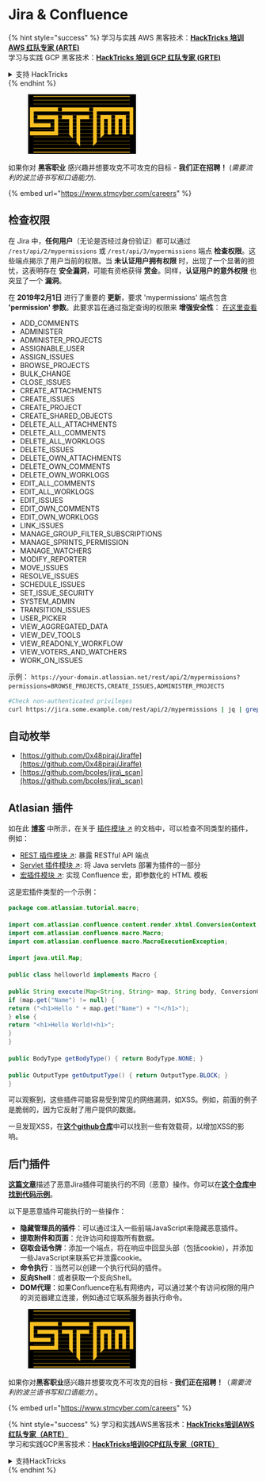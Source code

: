 # Jira & Confluence

{% hint style="success" %}
学习与实践 AWS 黑客技术：<img src="../../.gitbook/assets/arte.png" alt="" data-size="line">[**HackTricks 培训 AWS 红队专家 (ARTE)**](https://training.hacktricks.xyz/courses/arte)<img src="../../.gitbook/assets/arte.png" alt="" data-size="line">\
学习与实践 GCP 黑客技术：<img src="../../.gitbook/assets/grte.png" alt="" data-size="line">[**HackTricks 培训 GCP 红队专家 (GRTE)**<img src="../../.gitbook/assets/grte.png" alt="" data-size="line">](https://training.hacktricks.xyz/courses/grte)

<details>

<summary>支持 HackTricks</summary>

* 查看 [**订阅计划**](https://github.com/sponsors/carlospolop)!
* **加入** 💬 [**Discord 群组**](https://discord.gg/hRep4RUj7f) 或 [**Telegram 群组**](https://t.me/peass) 或 **在 Twitter 上关注** 🐦 [**@hacktricks\_live**](https://twitter.com/hacktricks\_live)**.**
* **通过向** [**HackTricks**](https://github.com/carlospolop/hacktricks) 和 [**HackTricks Cloud**](https://github.com/carlospolop/hacktricks-cloud) GitHub 仓库提交 PR 分享黑客技巧。

</details>
{% endhint %}

<figure><img src="../../.gitbook/assets/image (1) (1) (1) (1) (1) (1) (1) (1) (1).png" alt=""><figcaption></figcaption></figure>

如果你对 **黑客职业** 感兴趣并想要攻克不可攻克的目标 - **我们正在招聘！** (_需要流利的波兰语书写和口语能力_).

{% embed url="https://www.stmcyber.com/careers" %}

## 检查权限

在 Jira 中，**任何用户**（无论是否经过身份验证）都可以通过 `/rest/api/2/mypermissions` 或 `/rest/api/3/mypermissions` 端点 **检查权限**。这些端点揭示了用户当前的权限。当 **未认证用户拥有权限** 时，出现了一个显著的担忧，这表明存在 **安全漏洞**，可能有资格获得 **赏金**。同样，**认证用户的意外权限** 也突显了一个 **漏洞**。

在 **2019年2月1日** 进行了重要的 **更新**，要求 'mypermissions' 端点包含 **'permission' 参数**。此要求旨在通过指定查询的权限来 **增强安全性**： [在这里查看](https://developer.atlassian.com/cloud/jira/platform/change-notice-get-my-permissions-requires-permissions-query-parameter/#change-notice---get-my-permissions-resource-will-require-a-permissions-query-parameter)

* ADD\_COMMENTS
* ADMINISTER
* ADMINISTER\_PROJECTS
* ASSIGNABLE\_USER
* ASSIGN\_ISSUES
* BROWSE\_PROJECTS
* BULK\_CHANGE
* CLOSE\_ISSUES
* CREATE\_ATTACHMENTS
* CREATE\_ISSUES
* CREATE\_PROJECT
* CREATE\_SHARED\_OBJECTS
* DELETE\_ALL\_ATTACHMENTS
* DELETE\_ALL\_COMMENTS
* DELETE\_ALL\_WORKLOGS
* DELETE\_ISSUES
* DELETE\_OWN\_ATTACHMENTS
* DELETE\_OWN\_COMMENTS
* DELETE\_OWN\_WORKLOGS
* EDIT\_ALL\_COMMENTS
* EDIT\_ALL\_WORKLOGS
* EDIT\_ISSUES
* EDIT\_OWN\_COMMENTS
* EDIT\_OWN\_WORKLOGS
* LINK\_ISSUES
* MANAGE\_GROUP\_FILTER\_SUBSCRIPTIONS
* MANAGE\_SPRINTS\_PERMISSION
* MANAGE\_WATCHERS
* MODIFY\_REPORTER
* MOVE\_ISSUES
* RESOLVE\_ISSUES
* SCHEDULE\_ISSUES
* SET\_ISSUE\_SECURITY
* SYSTEM\_ADMIN
* TRANSITION\_ISSUES
* USER\_PICKER
* VIEW\_AGGREGATED\_DATA
* VIEW\_DEV\_TOOLS
* VIEW\_READONLY\_WORKFLOW
* VIEW\_VOTERS\_AND\_WATCHERS
* WORK\_ON\_ISSUES

示例： `https://your-domain.atlassian.net/rest/api/2/mypermissions?permissions=BROWSE_PROJECTS,CREATE_ISSUES,ADMINISTER_PROJECTS`
```bash
#Check non-authenticated privileges
curl https://jira.some.example.com/rest/api/2/mypermissions | jq | grep -iB6 '"havePermission": true'
```
## 自动枚举

* [https://github.com/0x48piraj/Jiraffe](https://github.com/0x48piraj/Jiraffe)
* [https://github.com/bcoles/jira\_scan](https://github.com/bcoles/jira\_scan)

## Atlasian 插件

如在此 [**博客**](https://cyllective.com/blog/posts/atlassian-audit-plugins) 中所示，在关于 [插件模块 ↗](https://developer.atlassian.com/server/framework/atlassian-sdk/plugin-modules/) 的文档中，可以检查不同类型的插件，例如：

* [REST 插件模块 ↗](https://developer.atlassian.com/server/framework/atlassian-sdk/rest-plugin-module): 暴露 RESTful API 端点
* [Servlet 插件模块 ↗](https://developer.atlassian.com/server/framework/atlassian-sdk/servlet-plugin-module/): 将 Java servlets 部署为插件的一部分
* [宏插件模块 ↗](https://developer.atlassian.com/server/confluence/macro-module/): 实现 Confluence 宏，即参数化的 HTML 模板

这是宏插件类型的一个示例：
```java
package com.atlassian.tutorial.macro;

import com.atlassian.confluence.content.render.xhtml.ConversionContext;
import com.atlassian.confluence.macro.Macro;
import com.atlassian.confluence.macro.MacroExecutionException;

import java.util.Map;

public class helloworld implements Macro {

public String execute(Map<String, String> map, String body, ConversionContext conversionContext) throws MacroExecutionException {
if (map.get("Name") != null) {
return ("<h1>Hello " + map.get("Name") + "!</h1>");
} else {
return "<h1>Hello World!<h1>";
}
}

public BodyType getBodyType() { return BodyType.NONE; }

public OutputType getOutputType() { return OutputType.BLOCK; }
}
```
可以观察到，这些插件可能容易受到常见的网络漏洞，如XSS。例如，前面的例子是脆弱的，因为它反射了用户提供的数据。&#x20;

一旦发现XSS，在[**这个github仓库**](https://github.com/cyllective/XSS-Payloads/tree/main/Confluence)中可以找到一些有效载荷，以增加XSS的影响。

## 后门插件

[**这篇文章**](https://cyllective.com/blog/posts/atlassian-malicious-plugin)描述了恶意Jira插件可能执行的不同（恶意）操作。你可以在[**这个仓库中找到代码示例**](https://github.com/cyllective/malfluence)。

以下是恶意插件可能执行的一些操作：

* **隐藏管理员的插件**：可以通过注入一些前端JavaScript来隐藏恶意插件。
* **提取附件和页面**：允许访问和提取所有数据。
* **窃取会话令牌**：添加一个端点，将在响应中回显头部（包括cookie），并添加一些JavaScript来联系它并泄露cookie。
* **命令执行**：当然可以创建一个执行代码的插件。
* **反向Shell**：或者获取一个反向Shell。
* **DOM代理**：如果Confluence在私有网络内，可以通过某个有访问权限的用户的浏览器建立连接，例如通过它联系服务器执行命令。

<figure><img src="../../.gitbook/assets/image (1) (1) (1) (1) (1) (1) (1) (1) (1).png" alt=""><figcaption></figcaption></figure>

如果你对**黑客职业**感兴趣并想要攻克不可攻克的目标 - **我们正在招聘！**（_需要流利的波兰语书写和口语能力_）。

{% embed url="https://www.stmcyber.com/careers" %}

{% hint style="success" %}
学习和实践AWS黑客技术：<img src="../../.gitbook/assets/arte.png" alt="" data-size="line">[**HackTricks培训AWS红队专家（ARTE）**](https://training.hacktricks.xyz/courses/arte)<img src="../../.gitbook/assets/arte.png" alt="" data-size="line">\
学习和实践GCP黑客技术：<img src="../../.gitbook/assets/grte.png" alt="" data-size="line">[**HackTricks培训GCP红队专家（GRTE）**<img src="../../.gitbook/assets/grte.png" alt="" data-size="line">](https://training.hacktricks.xyz/courses/grte)

<details>

<summary>支持HackTricks</summary>

* 查看[**订阅计划**](https://github.com/sponsors/carlospolop)!
* **加入** 💬 [**Discord群组**](https://discord.gg/hRep4RUj7f)或[**电报群组**](https://t.me/peass)或**在** **Twitter** 🐦 **上关注我们** [**@hacktricks\_live**](https://twitter.com/hacktricks\_live)**.**
* **通过向** [**HackTricks**](https://github.com/carlospolop/hacktricks)和[**HackTricks Cloud**](https://github.com/carlospolop/hacktricks-cloud) GitHub仓库提交PR分享黑客技巧。

</details>
{% endhint %}

